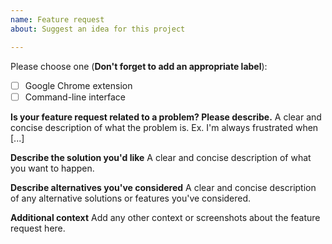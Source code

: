 ```yaml
---
name: Feature request
about: Suggest an idea for this project

---
```


Please choose one (**Don't forget to add an appropriate label**):
- [ ] Google Chrome extension
- [ ] Command-line interface

**Is your feature request related to a problem? Please describe.**
A clear and concise description of what the problem is. Ex. I'm always frustrated when [...]

**Describe the solution you'd like**
A clear and concise description of what you want to happen.

**Describe alternatives you've considered**
A clear and concise description of any alternative solutions or features you've considered.

**Additional context**
Add any other context or screenshots about the feature request here.
